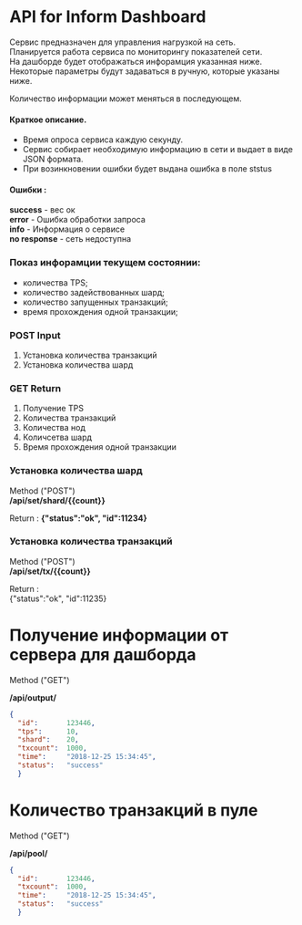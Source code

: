 # API for Inform Dashboard

Сервис предназначен для управления нагрузкой на сеть.    
Планируется работа сервиса по мониторингу показателей сети.    
На дашборде будет отображаться инфорамция указанная ниже.    
Некоторые параметры будут задаваться в ручную, которые указаны ниже.   

Количество информации может меняться в последующем.

#### Краткое описание.
* Время опроса сервиса каждую секунду.   
* Сервис собирает необходимую информацию в сети и выдает в виде JSON формата.  
* При возинкновении ошибки будет выдана ошибка в поле ststus

#### Ошибки :
**success**       - вес ок   
**error**         - Ошибка обработки запроса  
**info**          - Информация о сервисе   
**no response**   - сеть недоступна    


### Показ инфорамции текущем состоянии:
- количества TPS;
- количество задействованных шард;
- количество запущенных транзакций;
- время прохождения одной транзакции;

### POST Input 
1. Установка количества транзакций
2. Установка количества шард

### GET Return
1. Получение TPS
2. Количества транзакций
3. Количества нод
4. Количсетва шард
5. Время прохождения одной транзакции



### Установка количества шард  
Method ("POST")    
**/api/set/shard/{{count}}**    

Return :
**{"status":"ok", "id":11234}**   

### Установка количества транзакций
Method ("POST")   
**/api/set/tx/{{count}}**   

Return :    
{"status":"ok", "id":11235}   


# Получение информации от сервера для дашборда
Method ("GET")   

**/api/output/**

```json
{
  "id":       123446,
  "tps":      10,
  "shard":    20,
  "txcount":  1000,
  "time":     "2018-12-25 15:34:45",
  "status":   "success"
  }
```


# Количество транзакций в пуле
Method ("GET")   

**/api/pool/**

```json
{
  "id":       123446,
  "txcount":  1000,
  "time":     "2018-12-25 15:34:45",
  "status":   "success"
  }
```



